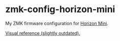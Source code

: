 # zmk-config-horizon-mini
My ZMK firmware configuration for [Horizon Mini](https://github.com/Pe8er/horizon-mini).

[Visual reference (slightly outdated).](http://www.keyboard-layout-editor.com/##@_backcolor=%23171717&name=Horizon%20Choc%20Mini&notes=https%2F:%2F%2F%2F%2Fgithub.com%2F%2Fskarrmann%2F%2Fhorizon&background_name=PBT%20Black&style=background-image%2F:%20url('%2F%2Fbg%2F%2Fplastic%2F%2Fpbt-black.png')%2F%3B%3B&radii=16px&switchMount=cherry&pcb:true%3B&@_c=%23393b3b&t=%23ffffff%0A%0A%0A%0A%2300ff38%0A%23ffb800%0A%0A%0A%0A%0A%0A%2300a3ff&a:3&f:2%3B&=Q%0A%0A%0A%0A1%0A%3Ci%20class%2F='kb%20kb-Unicode-Screen-Dim'%3E%3C%2F%2Fi%3E%0A%0A%0A%0A%0A%0A!&=W%0A%0A%0A%0A2%0A%3Ci%20class%2F='kb%20kb-Unicode-Screen-Bright'%3E%3C%2F%2Fi%3E%0A%0A%0A%0A%0A%0A%2F@&=E%0A%0A%0A%0A3%0A%3Ci%20class%2F='fa%20fa-th-large'%3E%3C%2F%2Fi%3E%0A%0A%0A%0A%0A%0A%23&=R%0A%0A%0A%0A4%0A%3Ci%20class%2F='fa%20fa-keyboard-o'%3E%3C%2F%2FI%3E%20-%0A%0A%0A%0A%0A%0A$&=T%0A%0A%0A%0A5%0A%3Ci%20class%2F='fa%20fa-keyboard-o'%3E%3C%2F%2FI%3E%20+%0A%0A%0A%0A%0A%0A%25&_x:2&t=%23ffffff%0A%0A%0A%0A%2300ff38%0A%0A%0A%0A%0A%0A%0A%2300a3ff%3B&=Y%0A%0A%0A%0A6%0A%0A%0A%0A%0A%0A%0A%5E&=U%0A%0A%0A%0A7%0A%0A%0A%0A%0A%0A%0A%2F&&=I%0A%0A%0A%0A8%0A%0A%0A%0A%0A%0A%0A*&=O%0A%0A%0A%0A9%0A%0A%0A%0A%0A%0A%0A(&_t=%23ffffff%0A%0A%0A%0A%2300ff38%0A%23ffb800%0A%0A%0A%0A%0A%0A%2300a3ff%3B&=P%0A%0A%0A%0A0%0AB%0A%0A%0A%0A%0A%0A)%3B&@_y:-0.75&x:0.5&c=%23cccccc&t=%23ff0000&a:7&h:0.5&d:true%3B&=Esc%3B&@_y:-0.25&c=%23393b3b&t=%23ffffff%0A%0A%0A%0A%0A%23ffb800%0A%0A%0A%0A%0A%0A%2300a3ff&a:3%3B&=A%0A%0A%0A%0A%0ABT0%0A%0A%0A%0A%0A%0A~%60&_t=%23ffffff%0A%0A%0A%0A%0A%23ffb800%3B&=S%0A%0A%0A%0A%0ABT1&=D%0A%0A%0A%0A%0ABT2&_n:true%3B&=F%0A%0A%0A%0A%0ABT3&_t=%23ffffff&a:7%3B&=G&_x:2%3B&=H&_n:true%3B&=J&=K&_t=%23ffffff%0A%0A%0A%0A%2300a3ff%3B&=L%0A%0A%0A%0A%5B&_a:5%3B&=%2F:%0A%0A%0A%0A%5D%0A%0A%2F%3B%3B&@_y:-0.75&x:0.5&c=%23cccccc&t=%23ff0000&a:7&h:0.5&d:true%3B&=Tab&_x:9&h:0.5&d:true%3B&=%3Ci%20class%2F='mss%20mss-Unicode-BackSpace-DeleteLeft-Big-2'%3E%3C%2F%2Fi%3E%3B&@_y:-0.25&c=%23393b3b&t=%23ffffff%3B&=Z&=X&=C&=V&=B&_t=%23ffffff%0A%0A%0A%0A%2300ff38%0A%0A%0A%0A%0A%0A%0A%2300a3ff&a:3%3B&=%3Ci%20class%2F='mss%20mss-Unicode-Escape-3'%3E%3C%2F%2Fi%3E%0A%0A%0A%0A–%2F_%0A%0A%0A%0A%0A%0A%0A–%2F_&=%3Ci%20class%2F='mss%20mss-Unicode-BackSpace-DeleteLeft-Big-2'%3E%3C%2F%2Fi%3E%0A%0A%0A%0A+%2F=%0A%0A%0A%0A%0A%0A%0A+%2F=&_t=%23ffffff&a:7%3B&=N&=M&_t=%23ffffff%0A%0A%0A%0A%2300a3ff&a:5%3B&=%3F%0A%0A%0A%0A%7C%20%5C%0A%0A%2F%2F&_a:7%3B&=%2F&uarr%2F%3B%0A%0A%0A%0A%7B&_a:5%3B&=%22%0A%0A%0A%0A%7D%0A%0A'%3B&@_y:-0.75&x:0.5&c=%23cccccc&t=%23ff0000&a:7&h:0.5&d:true%3B&=Hyper&_x:9&h:0.5&d:true%3B&=%3Ci%20class%2F='kb%20kb-Return-2'%3E%3C%2F%2Fi%3E%3B&@_y:-0.25&c=%23393b3b&t=%23ffffff%3B&=%3Ci%20class%2F='kb%20kb-Line-Start-End'%3E%3C%2F%2Fi%3E&=⇧&=⌃&=⌥&=⌘&_t=%23ffffff%0A%0A%0A%0A%2300ff38%3B&=%0A%0A%0A%0ANUM&_t=%23ffffff%0A%0A%0A%0A%2300a3ff%3B&=%3Ci%20class%2F='kb%20kb-Return-2'%3E%3C%2F%2Fi%3E%0A%0A%0A%0ASYM&_t=%23ffffff%0A%0A%0A%0A%23ffb800&a:5%3B&=%3C%0A%0A%0A%0ASYS%0A%0A,&_t=%23ffffff%3B&=%3E%0A%0A%0A%0A%0A%0A.&_a:7%3B&=%2F&larr%2F%3B&=%2F&darr%2F%3B&=%2F&rarr%2F%3B%3B&@_y:-0.75&x:5.5&c=%23cccccc&t=%23ff0000&h:0.5&d:true%3B&=Alfred)
